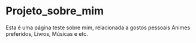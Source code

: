 # Projeto_sobre_mim
Esta é uma página teste sobre mim, relacionada a gostos pessoais
Animes preferidos, Livros, Músicas e etc.
